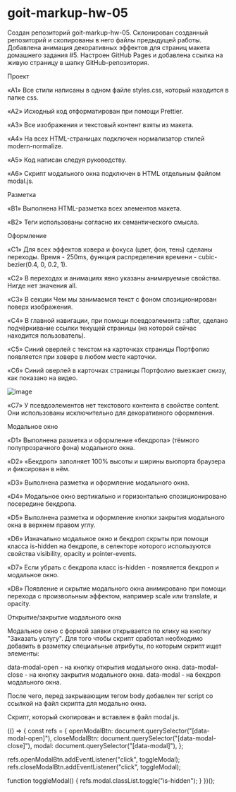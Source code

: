 # goit-markup-hw-05

Создан репозиторий goit-markup-hw-05.
Склонирован созданный репозиторий и скопированы в него файлы предыдущей работы.
Добавлена анимация декоративных эффектов для страниц макета домашнего задания #5.
Настроен GitHub Pages и добавлена ссылка на живую страницу в шапку GitHub-репозитория.

Проект

«A1» Все стили написаны в одном файле styles.css, который находится в папке css.

«A2» Исходный код отформатирован при помощи Prettier.

«A3» Все изображения и текстовый контент взяты из макета.

«A4» На всех HTML-страницах подключен нормализатор стилей modern-normalize.

«A5» Код написан следуя руководству.

«A6» Скрипт модального окна подключен в HTML отдельным файлом modal.js.

Разметка

«B1» Выполнена HTML-разметка всех элементов макета.

«B2» Теги использованы согласно их семантического смысла.

Оформление

«C1» Для всех эффектов ховера и фокуса (цвет, фон, тень) сделаны переходы. Время - 250ms, функция распределения времени - cubic-bezier(0.4, 0, 0.2, 1).

«C2» В переходах и анимациях явно указаны анимируемые свойства. Нигде нет значения all.

«C3» В секции Чем мы занимаемся текст с фоном спозиционирован поверх изображения.

«C4» В главной навигации, при помощи псевдоэлемента ::after, сделано подчёркивание ссылки текущей страницы (на которой сейчас находится пользователь).

«C5» Синий оверлей с текстом на карточках страницы Портфолио появляется при ховере в любом месте карточки.

«C6» Синий оверлей в карточках страницы Портфолио выезжает снизу, как показано на видео.

![image](https://user-images.githubusercontent.com/106475100/201538730-f7894a75-5f67-4ef5-964b-df8c100833de.png)

«C7» У псевдоэлементов нет текстового контента в свойстве content. Они использованы исключительно для декоративного оформления.

Модальное окно

«D1» Выполнена разметка и оформление «бекдропа» (тёмного полупрозрачного фона) модального окна.

«D2» «Бекдроп» заполняет 100% высоты и ширины вьюпорта браузера и фиксирован в нём.

«D3» Выполнена разметка и оформление модального окна.

«D4» Модальное окно вертикально и горизонтально спозиционировано посередине бекдропа.

«D5» Выполнена разметка и оформление кнопки закрытия модального окна в верхнем правом углу.

«D6» Изначально модальное окно и бекдроп скрыты при помощи класса is-hidden на бекдропе, в селекторе которого используются свойства visibility, opacity и pointer-events.

«D7» Если убрать с бекдропа класс is-hidden - появляется бекдроп и модальное окно.

«D8» Появление и скрытие модального окна анимировано при помощи перехода с произвольным эффектом, например scale или translate, и opacity.

Открытие/закрытие модального окна

Модальное окно с формой заявки открывается по клику на кнопку "Заказать услугу". Для того чтобы скрипт сработал необходимо добавить в разметку специальные атрибуты, по которым скрипт ищет элементы:

data-modal-open - на кнопку открытия модального окна.
data-modal-close - на кнопку закрытия модального окна.
data-modal - на бекдроп модального окна.

После чего, перед закрывающим тегом body добавлен тег script со ссылкой на файл скрипта для модально окна. 

  <script src="./js/modal.js"></script>


Скрипт, который скопирован и вставлен в файл modal.js.

(() => {
  const refs = {
    openModalBtn: document.querySelector("[data-modal-open]"),
    closeModalBtn: document.querySelector("[data-modal-close]"),
    modal: document.querySelector("[data-modal]"),
  };

  refs.openModalBtn.addEventListener("click", toggleModal);
  refs.closeModalBtn.addEventListener("click", toggleModal);

  function toggleModal() {
    refs.modal.classList.toggle("is-hidden");
  }
})();
